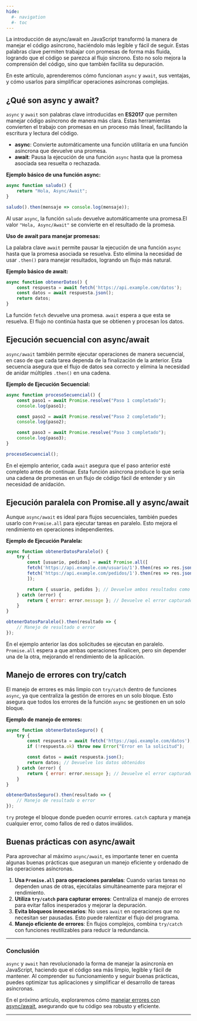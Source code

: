 ```yaml
---
hide:
  #- navigation
  #- toc
---
```


La introducción de async/await en JavaScript transformó la manera de manejar el código asíncrono, haciéndolo más legible y fácil de seguir. Estas palabras clave permiten trabajar con promesas de forma más fluida, logrando que el código se parezca al flujo síncrono. Esto no solo mejora la comprensión del código, sino que también facilita su depuración.

En este artículo, aprenderemos cómo funcionan `async` y `await`, sus ventajas, y cómo usarlos para simplificar operaciones asíncronas complejas.

## **¿Qué son async y await?**

`async` y `await` son palabras clave introducidas en **ES2017** que permiten manejar código asíncrono de manera más clara. Estas herramientas convierten el trabajo con promesas en un proceso más lineal, facilitando la escritura y lectura del código.

  - **async**: Convierte automáticamente una función utilitaria en una función asíncrona que devuelve una promesa.
  - **await**: Pausa la ejecución de una función `async` hasta que la promesa asociada sea resuelta o rechazada.

**Ejemplo básico de una función async:**

```js linenums="1" title="javascript"
async function saludo() {
    return "Hola, Async/Await";
}

saludo().then(mensaje => console.log(mensaje));
```

Al usar `async`, la función `saludo` devuelve automáticamente una promesa.El valor `"Hola, Async/Await"` se convierte en el resultado de la promesa.

**Uso de await para manejar promesas:**

La palabra clave `await` permite pausar la ejecución de una función `async` hasta que la promesa asociada se resuelva. Esto elimina la necesidad de usar `.then()` para manejar resultados, logrando un flujo más natural.

**Ejemplo básico de await:**

```js linenums="1" title="javascript"
async function obtenerDatos() {
    const respuesta = await fetch('https://api.example.com/datos');
    const datos = await respuesta.json();
    return datos;
}
```

La función `fetch` devuelve una promesa. `await` espera a que esta se resuelva. El flujo no continúa hasta que se obtienen y procesan los datos.

## **Ejecución secuencial con async/await**

`async/await` también permite ejecutar operaciones de manera secuencial, en caso de que cada tarea dependa de la finalización de la anterior. Esta secuencia asegura que el flujo de datos sea correcto y elimina la necesidad de anidar múltiples `.then()` en una cadena.

**Ejemplo de Ejecución Secuencial:**

```js linenums="1" title="javascript"
async function procesoSecuencial() {
    const paso1 = await Promise.resolve("Paso 1 completado");
    console.log(paso1);

    const paso2 = await Promise.resolve("Paso 2 completado");
    console.log(paso2);

    const paso3 = await Promise.resolve("Paso 3 completado");
    console.log(paso3);
}

procesoSecuencial();
```

En el ejemplo anterior, cada `await` asegura que el paso anterior esté completo antes de continuar. Esta función asíncrona produce lo que sería una cadena de promesas en un flujo de código fácil de entender y sin necesidad de anidación.

## **Ejecución paralela con Promise.all y async/await**

Aunque `async/await` es ideal para flujos secuenciales, también puedes usarlo con `Promise.all` para ejecutar tareas en paralelo. Esto mejora el rendimiento en operaciones independientes.

**Ejemplo de Ejecución Paralela:**

```js linenums="1" title="javascript"
async function obtenerDatosParalelo() {
    try {
        const [usuario, pedidos] = await Promise.all([
        fetch('https://api.example.com/usuario/1').then(res => res.json()),
        fetch('https://api.example.com/pedidos/1').then(res => res.json())
        ]);

        return { usuario, pedidos }; // Devuelve ambos resultados como un objeto
    } catch (error) {
        return { error: error.message }; // Devuelve el error capturado
    }
}

obtenerDatosParalelo().then(resultado => {
    // Manejo de resultado o error
});

```

En el ejemplo anterior las dos solicitudes se ejecutan en paralelo. `Promise.all` espera a que ambas operaciones finalicen, pero sin depender una de la otra, mejorando el rendimiento de la aplicación.

## **Manejo de errores con try/catch**

El manejo de errores es más limpio con `try/catch` dentro de funciones `async`, ya que centraliza la gestión de errores en un solo bloque. Esto asegura que todos los errores de la función `async` se gestionen en un solo bloque.

**Ejemplo de manejo de errores:**

```js linenums="1" title="javascript"
async function obtenerDatosSeguro() {
    try {
        const respuesta = await fetch('https://api.example.com/datos');
        if (!respuesta.ok) throw new Error("Error en la solicitud");

        const datos = await respuesta.json();
        return datos; // Devuelve los datos obtenidos
    } catch (error) {
        return { error: error.message }; // Devuelve el error capturado
    }
}

obtenerDatosSeguro().then(resultado => {
    // Manejo de resultado o error
});

```

`try` protege el bloque donde pueden ocurrir errores. `catch` captura y maneja cualquier error, como fallos de red o datos inválidos.

## **Buenas prácticas con async/await**

Para aprovechar al máximo `async/await`, es importante tener en cuenta algunas buenas prácticas que aseguran un manejo eficiente y ordenado de las operaciones asíncronas.

  1. **Usa `Promise.all` para operaciones paralelas**: Cuando varias tareas no dependen unas de otras, ejecútalas simultáneamente para mejorar el rendimiento.
  2. **Utiliza `try/catch` para capturar errores**: Centraliza el manejo de errores para evitar fallos inesperados y mejorar la depuración.
  3. **Evita bloqueos innecesarios**: No uses `await` en operaciones que no necesitan ser pausadas. Esto puede ralentizar el flujo del programa.
  4. **Manejo eficiente de errores**: En flujos complejos, combina `try/catch` con funciones reutilizables para reducir la redundancia.

***

### **Conclusión**

`async` y `await` han revolucionado la forma de manejar la asincronía en JavaScript, haciendo que el código sea más limpio, legible y fácil de mantener. Al comprender su funcionamiento y seguir buenas prácticas, puedes optimizar tus aplicaciones y simplificar el desarrollo de tareas asíncronas.

En el próximo artículo, exploraremos cómo [manejar errores con async/await](../manejo-de-errores-async-await/), asegurando que tu código sea robusto y eficiente.

***

<br>

